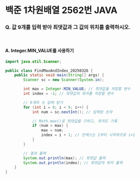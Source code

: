 # 백준 1차원배열 2562번 JAVA
### Q. 값 9개를 입력 받아 최댓값과 그 값의 위치를 출력하시오.

<br>

#### A. Integer.MIN_VALUE를 사용하기
```java
import java.util.Scanner;

public class FindMaxAndIndex_20250326 {
	public static void main(String[] args) {
		Scanner sc = new Scanner(System.in);

		int max = Integer.MIN_VALUE; // 최댓값을 저장할 변수
		int index = -1; // 최댓값의 위치를 저장할 변수

		// 9개의 수 입력 받기
		for (int i = 0; i < 9; i++) {
			int num = sc.nextInt(); // 입력된 숫자

			// Math.max()로 최댓값을 구하고, 위치도 기록
			if (num > max) {
				max = num;
				index = i + 1; // 인덱스는 1부터 시작하므로 i+1
			}
		}

		// 결과 출력
		System.out.println(max); // 최댓값 출력
		System.out.println(index); // 최댓값의 위치 출력
	}
}

```
